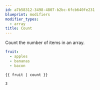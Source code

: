 ```yaml
---
id: a7b58312-3498-4807-b2bc-6fcb640fe231
blueprint: modifiers
modifier_types:
  - array
title: Count
---
```

Count the number of items in an array.

```yaml
fruit:
  - apples
  - bananas
  - bacon
```

```
{{ fruit | count }}
```

```html
3
```

